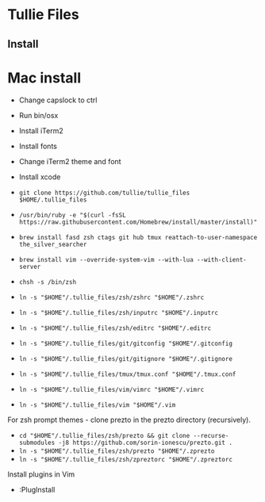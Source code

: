 # Tullie Files #

## Install ##

# Mac install
- Change capslock to ctrl
- Run bin/osx
- Install iTerm2
- Install fonts
- Change iTerm2 theme and font
- Install xcode

- ```git clone https://github.com/tullie/tullie_files $HOME/.tullie_files```
- ```/usr/bin/ruby -e "$(curl -fsSL https://raw.githubusercontent.com/Homebrew/install/master/install)"``` 
- ```brew install fasd zsh ctags git hub tmux reattach-to-user-namespace the_silver_searcher```
- ```brew install vim --override-system-vim --with-lua --with-client-server```
- ```chsh -s /bin/zsh```
- ```ln -s "$HOME"/.tullie_files/zsh/zshrc "$HOME"/.zshrc```
- ```ln -s "$HOME"/.tullie_files/zsh/inputrc "$HOME"/.inputrc```
- ```ln -s "$HOME"/.tullie_files/zsh/editrc "$HOME"/.editrc```
- ```ln -s "$HOME"/.tullie_files/git/gitconfig "$HOME"/.gitconfig```
- ```ln -s "$HOME"/.tullie_files/git/gitignore "$HOME"/.gitignore```
- ```ln -s "$HOME"/.tullie_files/tmux/tmux.conf "$HOME"/.tmux.conf```
- ```ln -s "$HOME"/.tullie_files/vim/vimrc "$HOME"/.vimrc```
- ```ln -s "$HOME"/.tullie_files/vim "$HOME"/.vim```

For zsh prompt themes - clone prezto in the prezto directory (recursively). 
- ```cd "$HOME"/.tullie_files/zsh/prezto && git clone --recurse-submodules -j8 https://github.com/sorin-ionescu/prezto.git .```
- ```ln -s "$HOME"/.tullie_files/zsh/prezto "$HOME"/.zprezto```
- ```ln -s "$HOME"/.tullie_files/zsh/zpreztorc "$HOME"/.zpreztorc```

Install plugins in Vim
- :PlugInstall
